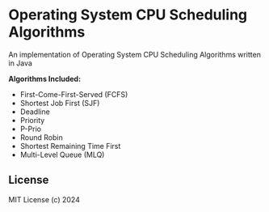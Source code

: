 # Operating System CPU Scheduling Algorithms
An implementation of Operating System CPU Scheduling Algorithms written in Java

**Algorithms Included:**
- First-Come-First-Served (FCFS)
- Shortest Job First (SJF)
- Deadline
- Priority
- P-Prio
- Round Robin
- Shortest Remaining Time First
- Multi-Level Queue (MLQ)

## License
MIT License (c) 2024